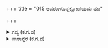 +++
title = "015 ಅವರೊಳೊನ್ದಕ್ಷೋಣಿಯದು ಮಾ"

+++

<details><summary>ಗದ್ಯ (ಕ.ಗ.ಪ) </summary>

15. ಅವರಲ್ಲಿ ಒಂದು ಅಕ್ಷೋಹಿಣಿ ಸೇನೆಯು ಮಾಧವನ ನೆಲೆಯಾದುದು. ಇಲ್ಲಿಯ ಶ್ರೇಷ್ಠನಾದ ಧೃಷ್ಟಕೇತು ಶಿಶುಪಾಲನ ಮಗನು, ಪಾಂಡವರ ಜತೆ ಸೇರಿದ್ದಾನೆ. ಅವರ ಪಕ್ಕದಲ್ಲಿ ಶೂರರ ಸೇನಾ ಪಡೆಯಲ್ಲಿ ಇರುವವನೇ ಸಹದೇವನು. ಆತನಿಗೆ ಸಮ ವಯಸ್ಕನಾದವನು ವೀರ ನಕುಲನು. ಇವರೆಲ್ಲರೂ ಯುದ್ಧದಲ್ಲಿ ವೀರಾಗ್ರಣಿಗಳು.
</details>

<details><summary>ಪಾಠಾನ್ತರ (ಕ.ಗ.ಪ) </summary>

(ಪಾ) ಚೈತ್ಯ ನಂದನನು ಅವರ ಕೂಡಿಹನು ಎಂಬ ಮಹಾ ಪಾಠಾಂತರ ಸಮಂಜಸವೆಂದು ತಿಳಿದು ಸ್ವೀಕರಿಸಿದೆ (ಕಂಡಿಹನು) ....  
ಶ್ರೀ ಶೇಷಯ್ಯಂಗಾರ್ ಅವರ ಪರಿಷ್ಕರಣ
</details>
